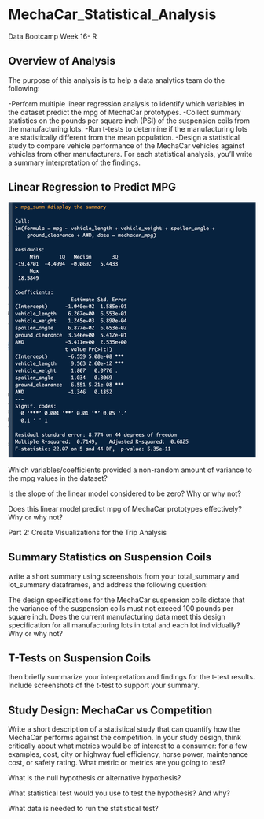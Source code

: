 # MechaCar_Statistical_Analysis
Data Bootcamp Week 16- R

## Overview of Analysis
The purpose of this analysis is to help a data analytics team do the following: 

-Perform multiple linear regression analysis to identify which variables in the dataset predict the mpg of MechaCar prototypes.
-Collect summary statistics on the pounds per square inch (PSI) of the suspension coils from the manufacturing lots.
-Run t-tests to determine if the manufacturing lots are statistically different from the mean population.
-Design a statistical study to compare vehicle performance of the MechaCar vehicles against vehicles from other manufacturers. For each statistical analysis, you’ll write a summary interpretation of the findings.

## Linear Regression to Predict MPG

![Image of Linear Regression](images/linear_reg.png)

Which variables/coefficients provided a non-random amount of variance to the mpg values in the dataset?

Is the slope of the linear model considered to be zero? Why or why not?

Does this linear model predict mpg of MechaCar prototypes effectively? Why or why not?

Part 2: Create Visualizations for the Trip Analysis

## Summary Statistics on Suspension Coils

 write a short summary using screenshots from your total_summary and lot_summary dataframes, and address the following question:

The design specifications for the MechaCar suspension coils dictate that the variance of the suspension coils must not exceed 100 pounds per square inch. Does the current manufacturing data meet this design specification for all manufacturing lots in total and each lot individually? Why or why not?

## T-Tests on Suspension Coils

then briefly summarize your interpretation and findings for the t-test results. Include screenshots of the t-test to support your summary.

## Study Design: MechaCar vs Competition

Write a short description of a statistical study that can quantify how the MechaCar performs against the competition. In your study design, think critically about what metrics would be of interest to a consumer: for a few examples, cost, city or highway fuel efficiency, horse power, maintenance cost, or safety rating.
What metric or metrics are you going to test?

What is the null hypothesis or alternative hypothesis?

What statistical test would you use to test the hypothesis? And why?

What data is needed to run the statistical test?
